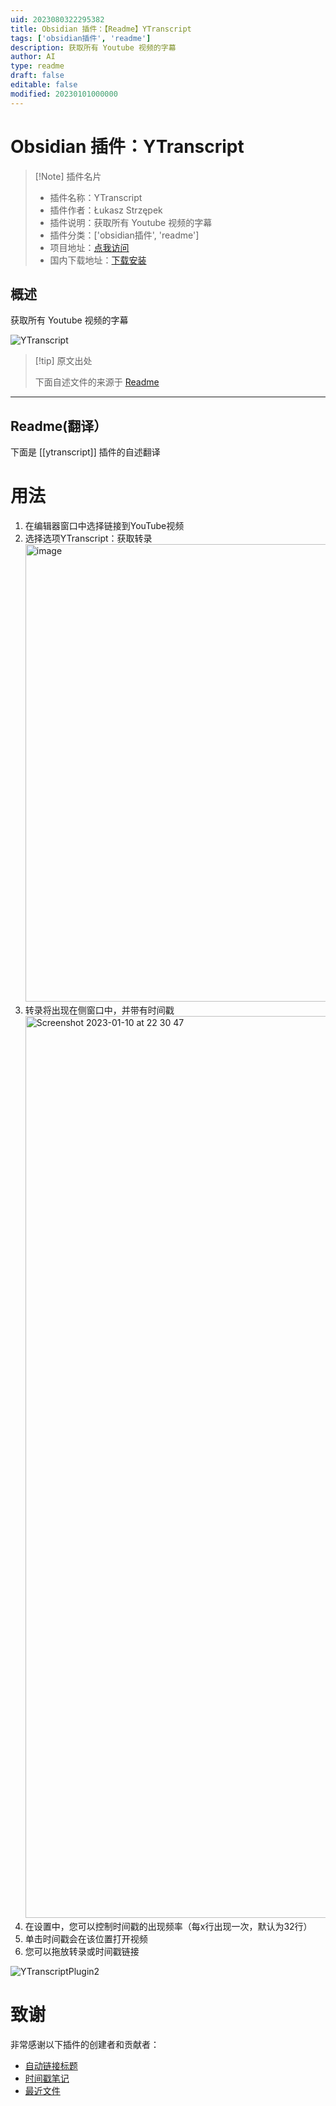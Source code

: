 ```yaml
---
uid: 2023080322295382
title: Obsidian 插件：【Readme】YTranscript
tags: ['obsidian插件', 'readme']
description: 获取所有 Youtube 视频的字幕
author: AI
type: readme
draft: false
editable: false
modified: 20230101000000
---
```


# Obsidian 插件：YTranscript

> [!Note] 插件名片
> - 插件名称：YTranscript
> - 插件作者：Łukasz Strzępek
> - 插件说明：获取所有 Youtube 视频的字幕
> - 插件分类：['obsidian插件', 'readme']
> - 项目地址：[点我访问](https://github.com/lstrzepek/obsidian-yt-transcript)
> - 国内下载地址：[下载安装](https://pkmer.cn/products/plugin/pluginMarket/?ytranscript)

## 概述

获取所有 Youtube 视频的字幕

![YTranscript](https://cdn.pkmer.cn/covers/ytranscript.gif!pkmer)

> [!tip] 原文出处
> 
>下面自述文件的来源于 [Readme](https://ghproxy.net/https://raw.githubusercontent.com/lstrzepek/obsidian-yt-transcript/master/README.md)
> 

---

## Readme(翻译）

下面是 [[ytranscript]] 插件的自述翻译


# 用法
1. 在编辑器窗口中选择链接到YouTube视频
2. 选择选项YTranscript：获取转录 <img width="732" alt="image" src="https://user-images.githubusercontent.com/185352/211156960-8e9ae258-312a-4df6-acaf-d86eb69783fc.png">
3. 转录将出现在侧窗口中，并带有时间戳 <img width="1443" alt="Screenshot 2023-01-10 at 22 30 47" src="https://user-images.githubusercontent.com/185352/211666716-10df23de-d109-4143-af5d-223a60d0469c.png">
4. 在设置中，您可以控制时间戳的出现频率（每x行出现一次，默认为32行）
5. 单击时间戳会在该位置打开视频
6. 您可以拖放转录或时间戳链接

![YTranscriptPlugin2](https://user-images.githubusercontent.com/185352/212565518-3afc897a-84f1-479c-b588-cd35dd8b6cd3.gif)

# 致谢
非常感谢以下插件的创建者和贡献者：
- [自动链接标题](https://github.com/zolrath/obsidian-auto-link-title)
- [时间戳笔记](https://github.com/juliang22/ObsidianTimestampNotes)
- [最近文件](https://github.com/tgrosinger/recent-files-obsidian)




